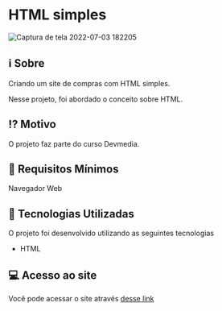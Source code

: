 # HTML simples


![Captura de tela 2022-07-03 182205](https://user-images.githubusercontent.com/94997593/177057766-209221f0-b6ae-403e-a989-2f9109c4f2c0.gif)


## :information_source: Sobre

Criando um site de compras com HTML simples.

Nesse projeto, foi abordado o conceito sobre HTML.


## :interrobang: Motivo

O projeto faz parte do curso Devmedia.


## :seedling: Requisitos Mínimos

Navegador Web


## :rocket: Tecnologias Utilizadas 

O projeto foi desenvolvido utilizando as seguintes tecnologias

- HTML


## :computer: Acesso ao site

Você pode acessar o site através [desse link](https://html-simples.vercel.app/)


